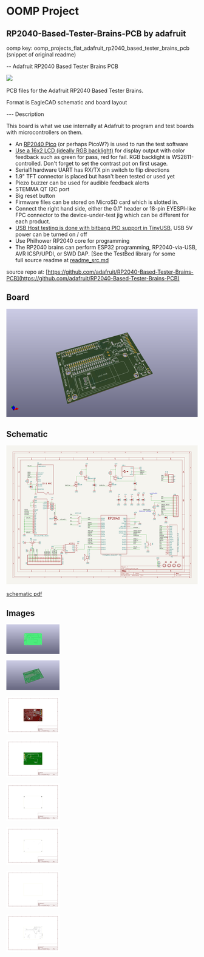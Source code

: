 # OOMP Project  
## RP2040-Based-Tester-Brains-PCB  by adafruit  
  
oomp key: oomp_projects_flat_adafruit_rp2040_based_tester_brains_pcb  
(snippet of original readme)  
  
-- Adafruit RP2040 Based Tester Brains PCB  
  
<img src="assets/0.jpg?raw=true" width="500px">  
  
PCB files for the Adafruit RP2040 Based Tester Brains.   
  
Format is EagleCAD schematic and board layout  
  
--- Description  
  
This board is what we use internally at Adafruit to program and test boards with microcontrollers on them.   
   * An [RP2040 Pico](https://www.adafruit.com/product/5525) (or perhaps PicoW?) is used to run the test software  
   * [Use a 16x2 LCD (ideally RGB backlight)](https://www.adafruit.com/product/398) for display output with color feedback such as green for pass, red for fail. RGB backlight is WS2811-controlled. Don't forget to set the contrast pot on first usage.  
   * Serial1 hardware UART has RX/TX pin switch to flip directions  
   * 1.9" TFT connector is placed but hasn't been tested or used yet  
   * Piezo buzzer can be used for audible feedback alerts  
   * STEMMA QT I2C port  
   * Big reset button  
   * Firmware files can be stored on MicroSD card which is slotted in.   
   * Connect the right hand side, either the 0.1" header or 18-pin EYESPI-like FPC connector to the device-under-test jig which can be different for each product.   
   * [USB Host testing is done with bitbang PIO support in TinyUSB](https://github.com/adafruit/Adafruit_TinyUSB_Arduino), USB 5V power can be turned on / off   
   * Use Philhower RP2040 core for programming  
   * The RP2040 brains can perform ESP32 programming, RP2040-via-USB, AVR ICSP/UPDI, or SWD DAP. [See the TestBed library for some   
  full source readme at [readme_src.md](readme_src.md)  
  
source repo at: [https://github.com/adafruit/RP2040-Based-Tester-Brains-PCB](https://github.com/adafruit/RP2040-Based-Tester-Brains-PCB)  
## Board  
  
[![working_3d.png](working_3d_600.png)](working_3d.png)  
## Schematic  
  
[![working_schematic.png](working_schematic_600.png)](working_schematic.png)  
  
[schematic pdf](working_schematic.pdf)  
## Images  
  
[![working_3D_bottom.png](working_3D_bottom_140.png)](working_3D_bottom.png)  
  
[![working_3D_top.png](working_3D_top_140.png)](working_3D_top.png)  
  
[![working_assembly_page_01.png](working_assembly_page_01_140.png)](working_assembly_page_01.png)  
  
[![working_assembly_page_02.png](working_assembly_page_02_140.png)](working_assembly_page_02.png)  
  
[![working_assembly_page_03.png](working_assembly_page_03_140.png)](working_assembly_page_03.png)  
  
[![working_assembly_page_04.png](working_assembly_page_04_140.png)](working_assembly_page_04.png)  
  
[![working_assembly_page_05.png](working_assembly_page_05_140.png)](working_assembly_page_05.png)  
  
[![working_assembly_page_06.png](working_assembly_page_06_140.png)](working_assembly_page_06.png)  
